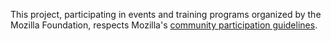 This project, participating in events and training programs organized by the Mozilla Foundation, respects Mozilla's [community participation guidelines](https://www.mozilla.org/en-US/about/governance/policies/participation/).
